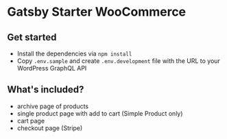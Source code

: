 # Gatsby Starter WooCommerce

## Get started

- Install the dependencies via `npm install`
- Copy `.env.sample` and create `.env.development` file with the URL to your WordPress GraphQL API

## What's included?

- archive page of products
- single product page with add to cart (Simple Product only)
- cart page
- checkout page (Stripe)
